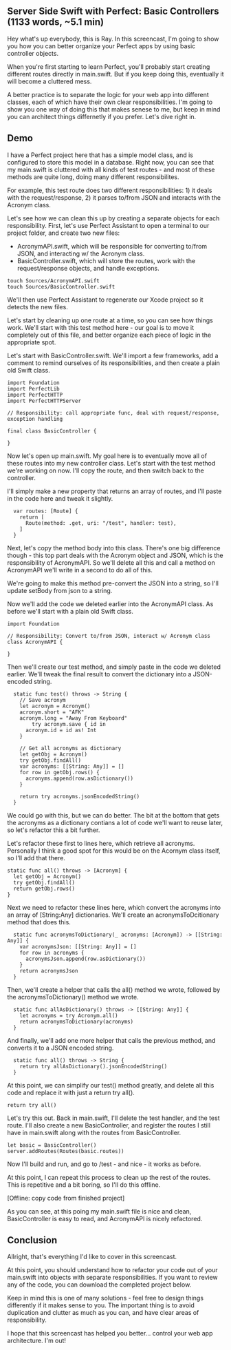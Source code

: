 ## Server Side Swift with Perfect: Basic Controllers (1133 words, ~5.1 min)

Hey what's up everybody, this is Ray. In this screencast, I'm going to show you how you can better organize your Perfect apps by using basic controller objects.

When you're first starting to learn Perfect, you'll probably start creating different routes directly in main.swift. But if you keep doing this, eventually it will become a cluttered mess.

A better practice is to separate the logic for your web app into different classes, each of which have their own clear responsibilities. I'm going to show you one way of doing this that makes senese to me, but keep in mind you can architect things differnetly if you prefer. Let's dive right in.

## Demo

I have a Perfect project here that has a simple model class, and is configured to store this model in a database. Right now, you can see that my main.swift is cluttered with all kinds of test routes - and most of these methods are quite long, doing many different responsibilites.

For example, this test route does two different responsibilities: 1) it deals with the request/response, 2) it parses to/from JSON and interacts with the Acronym class.

Let's see how we can clean this up by creating a separate objects for each responsibility. First, let's use Perfect Assistant to open a terminal to our project folder, and create two new files: 

  * AcronymAPI.swift, which will be responsible for converting to/from JSON, and interacting w/ the Acronym class.
  * BasicController.swift, which will store the routes, work with the request/response objects, and handle exceptions.

```
touch Sources/AcronymAPI.swift
touch Sources/BasicController.swift
```

We'll then use Perfect Assistant to regenerate our Xcode project so it detects the new files.

Let's start by cleaning up one route at a time, so you can see how things work. We'll start with this test method here - our goal is to move it completely out of this file, and better organize each piece of logic in the appropriate spot.

Let's start with BasicController.swift. We'll import a few frameworks, add a comment to remind ourselves of its responsibilities, and then create a plain old Swift class.

```
import Foundation
import PerfectLib
import PerfectHTTP
import PerfectHTTPServer

// Responsibility: call appropriate func, deal with request/response, exception handling

final class BasicController {

}
```

Now let's open up main.swift. My goal here is to eventually move all of these routes into my new controller class. Let's start with the test method we're working on now. I'll copy the route, and then switch back to the controller.

I'll simply make a new property that returns an array of routes, and I'll paste in the code here and tweak it slightly.

```
  var routes: [Route] {
    return [
      Route(method: .get, uri: "/test", handler: test),
    ]
  }
```  

Next, let's copy the method body into this class. There's one big difference though - this top part deals with the Acronym object and JSON, which is the responsibility of AcronymAPI. So we'll delete all this and call a method on AcronymAPI we'll write in a second to do all of this.

We're going to make this method pre-convert the JSON into a string, so I'll update setBody from json to a string.

Now we'll add the code we deleted earlier into the AcronymAPI class. As before we'll start with a plain old Swift class.

```
import Foundation

// Responsibility: Convert to/from JSON, interact w/ Acronym class
class AcronymAPI {

}
```

Then we'll create our test method, and simply paste in the code we deleted earlier. We'll tweak the final result to convert the dictionary into a JSON-encoded string.

```
  static func test() throws -> String {
    // Save acronym
    let acronym = Acronym()
    acronym.short = "AFK"
    acronym.long = "Away From Keyboard"
		try acronym.save { id in
      acronym.id = id as! Int
    }

    // Get all acronyms as dictionary
    let getObj = Acronym()
    try getObj.findAll()
    var acronyms: [[String: Any]] = []
    for row in getObj.rows() {
      acronyms.append(row.asDictionary())
    }

    return try acronyms.jsonEncodedString()
  }
```

We could go with this, but we can do better. The bit at the bottom that gets the acronyms as a dictionary contians a lot of code we'll want to reuse later, so let's refactor this a bit further. 

Let's refactor these first to lines here, which retrieve all acronyms. Personally I think a good spot for this would be on the Acornym class itself, so I'll add that there.

```
static func all() throws -> [Acronym] {
  let getObj = Acronym()
  try getObj.findAll()
  return getObj.rows()
}
```

Next we need to refactor these lines here, which convert the acronyms into an array of [String:Any] dictionaries. We'll create an acronymsToDcitionary method that does this.


```
  static func acronymsToDictionary(_ acronyms: [Acronym]) -> [[String: Any]] {
    var acronymsJson: [[String: Any]] = []
    for row in acronyms {
      acronymsJson.append(row.asDictionary())
    }
    return acronymsJson
  }
```

Then, we'll create a helper that calls the all() method we wrote, followed by the acronymsToDictionary() method we wrote.

```
  static func allAsDictionary() throws -> [[String: Any]] {
    let acronyms = try Acronym.all()
    return acronymsToDictionary(acronyms)
  }
```

And finally, we'll add one more helper that calls the previous method, and converts it to a JSON encoded string.

```
  static func all() throws -> String {
    return try allAsDictionary().jsonEncodedString()
  }
```  

At this point, we can simplify our test() method greatly, and delete all this code and replace it with just a return try all().

```
return try all()
```

Let's try this out. Back in main.swift, I'll delete the test handler, and the test route. I'll also create a new BasicController, and register the routes I still have in main.swift along with the routes from BasicController.

```
let basic = BasicController()
server.addRoutes(Routes(basic.routes))
```

Now I'll build and run, and go to /test - and nice - it works as before.

At this point, I can repeat this process to clean up the rest of the routes. This is repetitive and a bit boring, so I'll do this offline.

[Offline: copy code from finished project]

As you can see, at this poing my main.swift file is nice and clean, BasicController is easy to read, and AcronymAPI is nicely refactored. 

## Conclusion

Allright, that's everything I'd like to cover in this screencast. 

At this point, you should understand how to refactor your code out of your main.swift into objects with separate responsibilities. If you want to review any of the code, you can download the completed project below.

Keep in mind this is one of many solutions - feel free to design things differently if it makes sense to you. The important thing is to avoid duplication and clutter as much as you can, and have clear areas of responsibility.

I hope that this screencast has helped you better... control your web app architecture. I'm out!